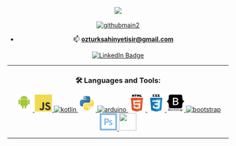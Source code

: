 <p align="center">
  <img src="https://readme-typing-svg.demolab.com/?lines=Android+Developer;Ozturk-Sahin-Yetisir;&font=Fira%20Code&center=true&width=380&height=50&duration=2000&pause=1000">
</p>
<div align="center">
  <a href="https://imgbb.com/"><img src="https://i.ibb.co/RcrzxXq/githubmain2.png" alt="githubmain2" width="200" heigth="200" border="0"></a>

- 📫 **ozturksahinyetisir@gmail.com**

<div align="center" id="badges">

  <a href="https://www.linkedin.com/in/ozturksahinyetisir/">
    <img src="https://img.shields.io/badge/LinkedIn-blue?style=for-the-badge&logo=linkedin&logoColor=white" alt="LinkedIn Badge"/>
  </a>

---

### :hammer_and_wrench: Languages and Tools:

<a href="https://developer.android.com" rel="nofollow"> <img src="https://raw.githubusercontent.com/devicons/devicon/master/icons/android/android-original-wordmark.svg" alt="android" width="40" height="40" style="max-width: 100%;"> </a>
<a href="https://developer.mozilla.org/en-US/docs/Web/JavaScript" rel="nofollow"> <img src="https://raw.githubusercontent.com/devicons/devicon/master/icons/javascript/javascript-original.svg" alt="javascript" width="40" height="40" style="max-width: 100%;"> </a>
<a href="https://kotlinlang.org/" rel="nofollow"> <img src="https://www.vectorlogo.zone/logos/kotlinlang/kotlinlang-icon.svg" alt="kotlin" width="40" height="40" style="max-width: 100%;"> </a>
<a href="https://www.python.org" rel="nofollow"> <img src="https://raw.githubusercontent.com/devicons/devicon/master/icons/python/python-original.svg" alt="python" width="40" height="40" style="max-width: 100%;"> </a>
<a href="https://www.arduino.cc/" rel="nofollow"> <img src="https://camo.githubusercontent.com/b3a1cdd20d0f308634ddd4598cdaa729c2d77047f51e66fa7206b9b4bac94c23/68747470733a2f2f63646e2e776f726c64766563746f726c6f676f2e636f6d2f6c6f676f732f61726475696e6f2d312e737667" alt="arduino" width="40" height="40" data-canonical-src="https://cdn.worldvectorlogo.com/logos/arduino-1.svg" style="max-width: 100%;"> </a>
<a href="https://www.w3.org/html/" rel="nofollow"> <img src="https://raw.githubusercontent.com/devicons/devicon/master/icons/html5/html5-original-wordmark.svg" alt="html5" width="40" height="40" style="max-width: 100%;"> </a>
<a href="https://www.w3schools.com/css/" rel="nofollow"> <img src="https://raw.githubusercontent.com/devicons/devicon/master/icons/css3/css3-original-wordmark.svg" alt="css3" width="40" height="40" style="max-width: 100%;"> </a>
<a href="https://getbootstrap.com" rel="nofollow"> <img src="https://raw.githubusercontent.com/devicons/devicon/master/icons/bootstrap/bootstrap-plain-wordmark.svg" alt="bootstrap" width="40" height="40" style="max-width: 100%;"> </a>
<a href="https://firebase.google.com/" rel="nofollow"> <img src="https://www.vectorlogo.zone/logos/firebase/firebase-icon.svg" alt="bootstrap" width="40" height="40" style="max-width: 100%;"> </a>
<a href="https://www.adobe.com/tr/products/photoshop.html" rel="nofollow"> <img src="https://raw.githubusercontent.com/devicons/devicon/master/icons/photoshop/photoshop-line.svg" width="40" height="40" style="max-width: 100%;"> </a>
<a href="https://www.figma.com/" rel="nofollow"> <img src="https://www.vectorlogo.zone/logos/figma/figma-icon.svg" width="40" height="40" style="max-width: 100%;"> </a>


---
</div>

<div align="center" id="badges">
<img src="https://komarev.com/ghpvc/?username=ozturksahinyetisir&style=flat-square&color=blue" alt=""/>
</div>
